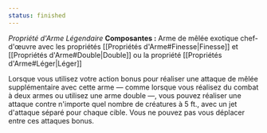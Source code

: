 ```yaml
---
status: finished
---
```

_Propriété d'Arme Légendaire_
__Composantes :__ Arme de mêlée exotique chef-d'œuvre avec les propriétés [[Propriétés d'Arme#Finesse|Finesse]] et [[Propriétés d'Arme#Double|Double]] ou la propriété [[Propriétés d'Arme#Léger|Léger]] 

Lorsque vous utilisez votre action bonus pour réaliser une attaque de mêlée supplémentaire avec cette arme — comme lorsque vous réalisez du combat à deux armes ou utilisez une arme double —, vous pouvez réaliser une attaque contre n'importe quel nombre de créatures à 5 ft., avec un jet d'attaque séparé pour chaque cible. Vous ne pouvez pas vous déplacer entre ces attaques bonus.